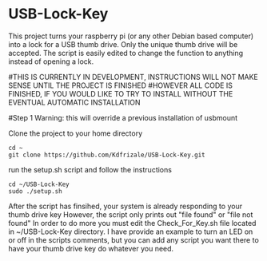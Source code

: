 # USB-Lock-Key
This project turns your raspberry pi (or any other Debian based computer) into a lock for a USB thumb drive.  Only the unique thumb drive will be accepted.  The script is easily edited to change the function to anything instead of opening a lock.  

#THIS IS CURRENTLY IN DEVELOPMENT, INSTRUCTIONS WILL NOT MAKE SENSE UNTIL THE PROJECT IS FINISHED
#HOWEVER ALL CODE IS FINISHED, IF YOU WOULD LIKE TO TRY TO INSTALL WITHOUT THE EVENTUAL AUTOMATIC INSTALLATION

#Step 1
Warning: this will override a previous installation of usbmount

Clone the project to your home directory

```
cd ~
git clone https://github.com/Kdfrizale/USB-Lock-Key.git
```

run the setup.sh script and follow the instructions
```
cd ~/USB-Lock-Key
sudo ./setup.sh 
```

After the script has finsihed, your system is already responding to your thumb drive key
However, the script only prints out "file found" or "file not found"
In order to do more you must edit the Check_For_Key.sh file located in ~/USB-Lock-Key directory.
I have provide an example to turn an LED on or off in the scripts comments, but you can add any script
you want there to have your thumb drive key do whatever you need. 


